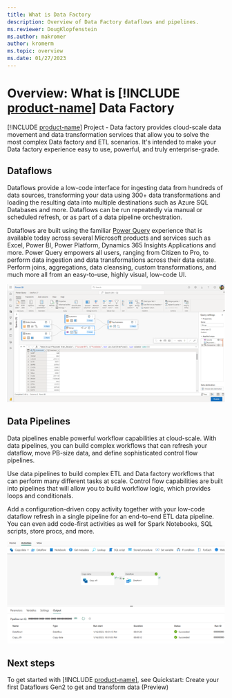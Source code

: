 ```yaml
---
title: What is Data Factory
description: Overview of Data Factory dataflows and pipelines.
ms.reviewer: DougKlopfenstein 
ms.author: makromer
author: kromerm
ms.topic: overview
ms.date: 01/27/2023
---
```


# Overview: What is [!INCLUDE [product-name](../includes/product-name.md)] Data Factory

[!INCLUDE [product-name](../includes/product-name.md)] Project - Data factory provides cloud-scale data movement and data transformation services that allow you to solve the most complex Data factory and ETL scenarios. It's intended to make your Data factory experience easy to use, powerful, and truly enterprise-grade.

## Dataflows

Dataflows provide a low-code interface for ingesting data from hundreds of data sources, transforming your data using 300+ data transformations and loading the resulting data into multiple destinations such as Azure SQL Databases and more. Dataflows can be run repeatedly via manual or scheduled refresh, or as part of a data pipeline orchestration.

Dataflows are built using the familiar [Power Query](https://docs.microsoft.com/en-us/power-query/power-query-what-is-power-query) experience that is available today across several Microsoft products and services such as Excel, Power BI, Power Platform, Dynamics 365 Insights Applications and more. Power Query empowers all users, ranging from Citizen to Pro, to perform data ingestion and data transformations across their data estate. Perform joins, aggregations, data cleansing, custom transformations, and much more all from an easy-to-use, highly visual, low-code UI.

![Power BI user interface showing dataflow experience.](media/data-factory-overview/dataflow-experience-01.png)

## Data Pipelines

Data pipelines enable powerful workflow capabilities at cloud-scale. With data pipelines, you can build complex workflows that can refresh your dataflow, move PB-size data, and define sophisticated control flow pipelines.

Use data pipelines to build complex ETL and Data factory workflows that can perform many different tasks at scale. Control flow capabilities are built into pipelines that will allow you to build workflow logic, which provides loops and conditionals.

Add a configuration-driven copy activity together with your low-code dataflow refresh in a single pipeline for an end-to-end ETL data pipeline. You can even add code-first activities as well for Spark Notebooks, SQL scripts, store procs, and more.

![User interface showing copy activity.](media/data-factory-overview/data-pipelines-02.png)

## Next steps

To get started with [!INCLUDE [product-name](../includes/product-name.md)], see Quickstart: Create your first Dataflows Gen2 to get and transform data (Preview)
